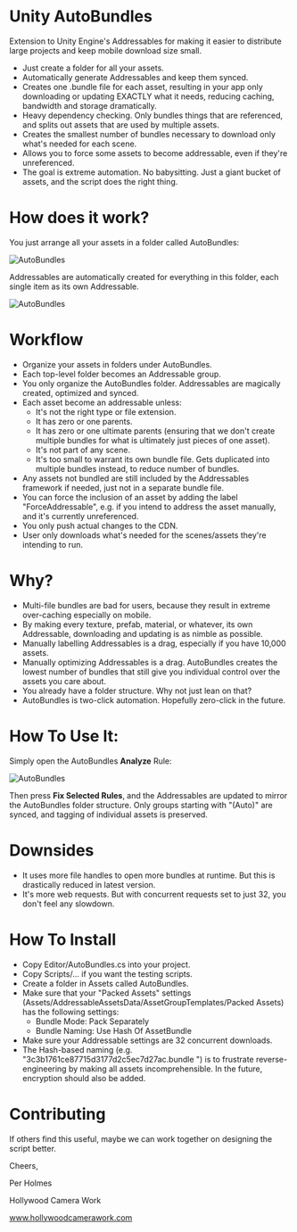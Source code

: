 # Unity AutoBundles
Extension to Unity Engine's Addressables for making it easier to distribute large projects and keep mobile download size small.

* Just create a folder for all your assets.
* Automatically generate Addressables and keep them synced.
* Creates one .bundle file for each asset, resulting in your app only downloading or updating EXACTLY what it needs, reducing caching, bandwidth and storage dramatically.
* Heavy dependency checking. Only bundles things that are referenced, and splits out assets that are used by multiple assets.
* Creates the smallest number of bundles necessary to download only what's needed for each scene.
* Allows you to force some assets to become addressable, even if they're unreferenced.
* The goal is extreme automation. No babysitting. Just a giant bucket of assets, and the script does the right thing.

# How does it work?

You just arrange all your assets in a folder called AutoBundles:

![AutoBundles](https://github.com/perholmes/UnityAutoBundles/raw/master/Images/folders.png)

Addressables are automatically created for everything in this folder, each single item as its own Addressable.

![AutoBundles](https://github.com/perholmes/UnityAutoBundles/raw/master/Images/mapping.png)

# Workflow

* Organize your assets in folders under AutoBundles.
* Each top-level folder becomes an Addressable group.
* You only organize the AutoBundles folder. Addressables are magically created, optimized and synced.
* Each asset become an addressable unless:
  * It's not the right type or file extension.
  * It has zero or one parents.
  * It has zero or one ultimate parents (ensuring that we don't create multiple bundles for what is ultimately just pieces of one asset).
  * It's not part of any scene.
  * It's too small to warrant its own bundle file. Gets duplicated into multiple bundles instead, to reduce number of bundles.
* Any assets not bundled are still included by the Addressables framework if needed, just not in a separate bundle file.
* You can force the inclusion of an asset by adding the label "ForceAddressable", e.g. if you intend to address the asset manually, and it's currently unreferenced.
* You only push actual changes to the CDN.
* User only downloads what's needed for the scenes/assets they're intending to run.

# Why?

* Multi-file bundles are bad for users, because they result in extreme over-caching especially on mobile.
* By making every texture, prefab, material, or whatever, its own Addressable, downloading and updating is as nimble as possible.
* Manually labelling Addressables is a drag, especially if you have 10,000 assets.
* Manually optimizing Addressables is a drag. AutoBundles creates the lowest number of bundles that still give you individual control over the assets you care about.
* You already have a folder structure. Why not just lean on that? 
* AutoBundles is two-click automation. Hopefully zero-click in the future.

# How To Use It:

Simply open the AutoBundles **Analyze** Rule:
 
![AutoBundles](https://github.com/perholmes/UnityAutoBundles/raw/master/Images/analyze.png)
 
Then press **Fix Selected Rules**, and the Addressables are updated to mirror the AutoBundles folder structure. Only groups starting with "(Auto)" are synced, and tagging of individual assets is preserved.

# Downsides

* It uses more file handles to open more bundles at runtime. But this is drastically reduced in latest version.
* It's more web requests. But with concurrent requests set to just 32, you don't feel any slowdown.

# How To Install

* Copy Editor/AutoBundles.cs into your project.
* Copy Scripts/… if you want the testing scripts.
* Create a folder in Assets called AutoBundles.
* Make sure that your "Packed Assets" settings (Assets/AddressableAssetsData/AssetGroupTemplates/Packed Assets) has the following settings:
  * Bundle Mode: Pack Separately
  * Bundle Naming: Use Hash Of AssetBundle
* Make sure your Addressable settings are 32 concurrent downloads.
* The Hash-based naming (e.g. "3c3b1761ce87715d3177d2c5ec7d27ac.bundle ") is to frustrate reverse-engineering by making all assets incomprehensible. In the future, encryption should also be added.

# Contributing

If others find this useful, maybe we can work together on designing the script better.

Cheers,

Per Holmes

Hollywood Camera Work

www.hollywoodcamerawork.com


